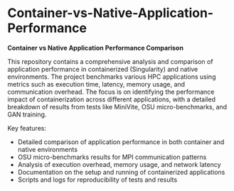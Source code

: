 # Container-vs-Native-Application-Performance


**Container vs Native Application Performance Comparison**

This repository contains a comprehensive analysis and comparison of application performance in containerized (Singularity) and native environments. The project benchmarks various HPC applications using metrics such as execution time, latency, memory usage, and communication overhead. The focus is on identifying the performance impact of containerization across different applications, with a detailed breakdown of results from tests like MiniVite, OSU micro-benchmarks, and GAN training.

Key features:
- Detailed comparison of application performance in both container and native environments
- OSU micro-benchmarks results for MPI communication patterns
- Analysis of execution overhead, memory usage, and network latency
- Documentation on the setup and running of containerized applications
- Scripts and logs for reproducibility of tests and results

